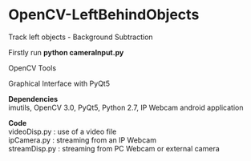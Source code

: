 # OpenCV-LeftBehindObjects

Track left objects - Background Subtraction

Firstly run **python cameraInput.py**

OpenCV Tools


Graphical Interface with PyQt5

**Dependencies** <br />
imutils,
OpenCV 3.0,
PyQt5,
Python 2.7,
IP Webcam android application

**Code** <br />
videoDisp.py : use of a video file <br />
ipCamera.py : streaming from an IP Webcam <br />
streamDisp.py : streaming from PC Webcam or external camera
